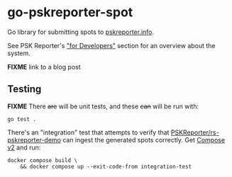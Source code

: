 # go-pskreporter-spot

Go library for submitting spots to
[pskreporter.info](https://pskreporter.info/).

See PSK Reporter's
["for Developers"](https://pskreporter.info/pskdev.html)
section for an overview about the system.

**FIXME** link to a blog post

## Testing

**FIXME** There ~~are~~ will be unit tests, and these ~~can~~ will be run with:

```console
go test .
```

There's an "integration" test that attempts to verify that
[PSKReporter/rs-pskreporter-demo](https://github.com/PSKReporter/rs-pskreporter-demo)
can ingest the generated spots correctly. Get
[Compose v2](https://github.com/docker/compose)
and run:

```console
docker compose build \
    && docker compose up --exit-code-from integration-test
```
